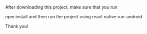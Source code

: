 After downloading this project, make sure that you run

npm install 
and then run the project using
react native run-android

Thank you!
